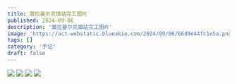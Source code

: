 ```yaml
---
title: 莫拉曼尔克镇站完工图片
published: 2024-09-06
description: '莫拉曼尔克镇站完工图片'
image: 'https://act-webstatic.blueakio.com/2024/09/06/66d9e44fc1e5a.png'
tags: []
category: '手记'
draft: false 
---
```

![](https://act-webstatic.blueakio.com/2024/09/06/66d9e44fc1e5a.png)
![](https://act-webstatic.blueakio.com/2024/09/06/66d9e45941be9.png)
![](https://act-webstatic.blueakio.com/2024/09/06/66d9e45dd432d.png)
![](https://act-webstatic.blueakio.com/2024/09/06/66d9e460f1c7f.png)